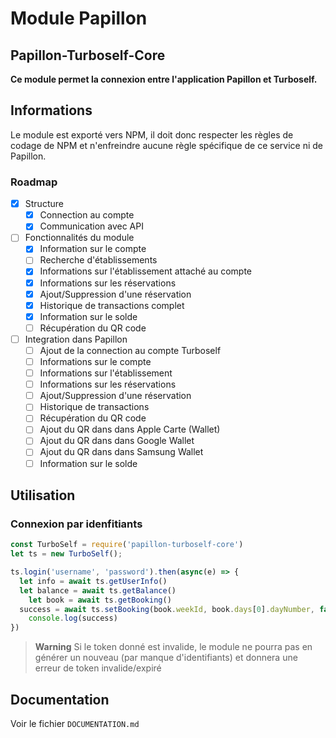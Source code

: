 # Module Papillon
## Papillon-Turboself-Core

**Ce module permet la connexion entre l'application Papillon et Turboself.**

## Informations

Le module est exporté vers NPM, il doit donc respecter les règles de codage de NPM et n'enfreindre aucune règle spécifique de ce service ni de Papillon.

### Roadmap
- [x] Structure
  - [X] Connection au compte
  - [x] Communication avec API
- [ ] Fonctionnalités du module
  - [x] Information sur le compte
  - [ ] Recherche d'établissements
  - [x] Informations sur l'établissement attaché au compte
  - [x] Informations sur les réservations
  - [x] Ajout/Suppression d'une réservation
  - [x] Historique de transactions complet
  - [x] Information sur le solde
  - [ ] Récupération du QR code
- [ ] Integration dans Papillon
  - [ ] Ajout de la connection au compte Turboself
  - [ ] Informations sur le compte
  - [ ] Informations sur l'établissement
  - [ ] Informations sur les réservations
  - [ ] Ajout/Suppression d'une réservation
  - [ ] Historique de transactions
  - [ ] Récupération du QR code
  - [ ] Ajout du QR dans dans Apple Carte (Wallet)
  - [ ] Ajout du QR dans dans Google Wallet
  - [ ] Ajout du QR dans dans Samsung Wallet
  - [ ] Information sur le solde

## Utilisation

### Connexion par idenfitiants
```javascript
const TurboSelf = require('papillon-turboself-core')
let ts = new TurboSelf();

ts.login('username', 'password').then(async(e) => {
  let info = await ts.getUserInfo()
  let balance = await ts.getBalance()
	let book = await ts.getBooking()
  success = await ts.setBooking(book.weekId, book.days[0].dayNumber, false)
	console.log(success)
})
```

> **Warning**
> Si le token donné est invalide, le module ne pourra pas en générer un nouveau (par manque d'identifiants) et donnera une erreur de token invalide/expiré

## Documentation
Voir le fichier `DOCUMENTATION.md`
